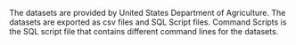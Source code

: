 The datasets are provided by United States Department of Agriculture.
The datasets are exported as csv files and SQL Script files.
Command Scripts is the SQL script file that contains different command lines for the datasets.
